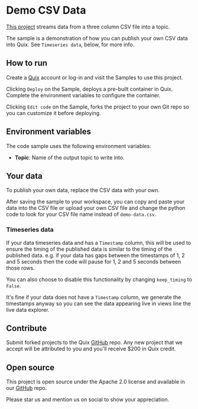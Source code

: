 # Demo CSV Data

[This project](https://github.com/quixio/quix-samples/tree/main/python/sources/simple-csv) streams data from a three column CSV file into a topic.

The sample is a demonstration of how you can publish your own CSV data into Quix.
See `Timeseries data`, below, for more info.

## How to run

Create a [Quix](https://portal.platform.quix.ai/self-sign-up?xlink=github) account or log-in and visit the Samples to use this project.

Clicking `Deploy` on the Sample, deploys a pre-built container in Quix. Complete the environment variables to configure the container.

Clicking `Edit code` on the Sample, forks the project to your own Git repo so you can customize it before deploying.

## Environment variables

The code sample uses the following environment variables:

- **Topic**: Name of the output topic to write into.

## Your data

To publish your own data, replace the CSV data with your own.

After saving the sample to your workspace, you can copy and paste your data into the CSV file or upload your own CSV file and change the python code to look for your CSV file name instead of `demo-data.csv`.

### Timeseries data

If your data timeseries data and has a `Timestamp` column, this will be used to ensure the timing of the published data is similar to the timing of the published data.
e.g. if your data has gaps between the timestamps of 1, 2 and 5 seconds then the code will pause for 1, 2 and 5 seconds between those rows.

You can also choose to disable this functionality by changing `keep_timing` to `False`.

It's fine if your data does not have a `Timestamp` column, we generate the timestamps anyway so you can see the data appearing live in views line the live data explorer.

## Contribute

Submit forked projects to the Quix [GitHub](https://github.com/quixio/quix-samples) repo. Any new project that we accept will be attributed to you and you'll receive $200 in Quix credit.

## Open source

This project is open source under the Apache 2.0 license and available in our [GitHub](https://github.com/quixio/quix-samples) repo.

Please star us and mention us on social to show your appreciation.
